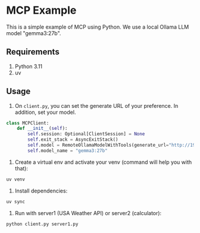 # MCP Example

This is a simple example of MCP using Python.
We use a local Ollama LLM model "gemma3:27b".

## Requirements

1. Python 3.11
1. uv

## Usage

1. On `client.py`, you can set the generate URL of your preference.
In addition, set your model.

```py
class MCPClient:
    def __init__(self):
        self.session: Optional[ClientSession] = None
        self.exit_stack = AsyncExitStack()
        self.model = RemoteOllamaModelWithTools(generate_url="http://192.168.170.116:11434/api/generate")
        self.model_name = "gemma3:27b"
```

1. Create a virtual env and activate your venv (command will help you with that):

```bash
uv venv
```

1. Install dependencies:

```bash
uv sync
```

1. Run with server1 (USA Weather API) or server2 (calculator):
```bash
python client.py server1.py
```